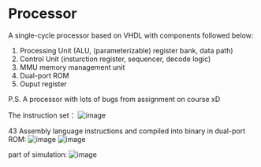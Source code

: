 # Processor
A single-cycle processor based on VHDL with components followed below:
1. Processing Unit (ALU, (parameterizable) register bank, data path)
2. Control Unit (insturction register, sequencer, decode logic)
3. MMU memory management unit
4. Dual-port ROM
5. Ouput register

P.S. A processor with lots of bugs from assignment on course xD

The instruction set：
![image](https://user-images.githubusercontent.com/102744628/173556058-1b35660d-5966-4856-8872-0a65f017eb5a.png)

43 Assembly language instructions and compiled into binary in dual-port ROM:
![image](https://user-images.githubusercontent.com/102744628/174089568-817300bf-1a9a-42dd-b904-b7142178e967.png)
![image](https://user-images.githubusercontent.com/102744628/174089598-2cf10cb5-3236-4bd8-974b-982cabfee5f2.png)


part of simulation:
![image](https://user-images.githubusercontent.com/102744628/173555533-5d009fdd-2ca0-471e-910b-ee8d915f8ac1.png)
